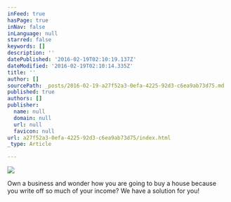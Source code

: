 ```yaml
---
inFeed: true
hasPage: true
inNav: false
inLanguage: null
starred: false
keywords: []
description: ''
datePublished: '2016-02-19T02:10:19.137Z'
dateModified: '2016-02-19T02:10:14.335Z'
title: ''
author: []
sourcePath: _posts/2016-02-19-a27f52a3-0efa-4225-92d3-c6ea9ab73d75.md
published: true
authors: []
publisher:
  name: null
  domain: null
  url: null
  favicon: null
url: a27f52a3-0efa-4225-92d3-c6ea9ab73d75/index.html
_type: Article

---
```

![](https://the-grid-user-content.s3-us-west-2.amazonaws.com/e0893807-79da-43a8-b489-04693bdf5099.jpg)

Own a business and wonder how you are going to buy a house because you write off so much of your income? We have a solution for you!